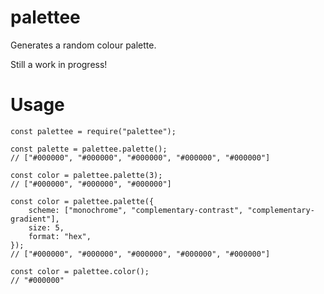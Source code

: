 # palettee
Generates a random colour palette.

Still a work in progress!

# Usage
``` 
const palettee = require("palettee"); 

const palette = palettee.palette();
// ["#000000", "#000000", "#000000", "#000000", "#000000"]

const color = palettee.palette(3);
// ["#000000", "#000000", "#000000"]

const color = palettee.palette({
    scheme: ["monochrome", "complementary-contrast", "complementary-gradient"],
    size: 5,
    format: "hex",
});
// ["#000000", "#000000", "#000000", "#000000", "#000000"]

const color = palettee.color();
// "#000000"
```